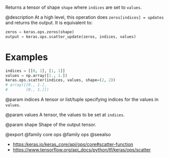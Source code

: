 Returns a tensor of shape `shape` where `indices` are set to `values`.

@description
At a high level, this operation does `zeros[indices] = updates` and
returns the output. It is equivalent to:

```python
zeros = keras.ops.zeros(shape)
output = keras.ops.scatter_update(zeros, indices, values)
```

# Examples
```python
indices = [[0, 1], [1, 1]]
values = np.array([1., 1.])
keras.ops.scatter(indices, values, shape=(2, 2))
# array([[0., 1.],
#        [0., 1.]])
```

@param indices
A tensor or list/tuple specifying
indices for the values in `values`.

@param values
A tensor, the values to be set at `indices`.

@param shape
Shape of the output tensor.

@export
@family core ops
@family ops
@seealso
+ <https:/keras.io/keras_core/api/ops/core#scatter-function>
+ <https://www.tensorflow.org/api_docs/python/tf/keras/ops/scatter>
